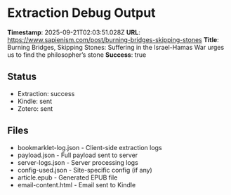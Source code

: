 # Extraction Debug Output

**Timestamp**: 2025-09-21T02:03:51.028Z
**URL**: https://www.sapienism.com/post/burning-bridges-skipping-stones
**Title**: Burning Bridges, Skipping Stones: Suffering in the Israel-Hamas War urges us to find the philosopher’s stone
**Success**: true

## Status
- Extraction: success
- Kindle: sent
- Zotero: sent

## Files
- bookmarklet-log.json - Client-side extraction logs
- payload.json - Full payload sent to server
- server-logs.json - Server processing logs
- config-used.json - Site-specific config (if any)
- article.epub - Generated EPUB file
- email-content.html - Email sent to Kindle
